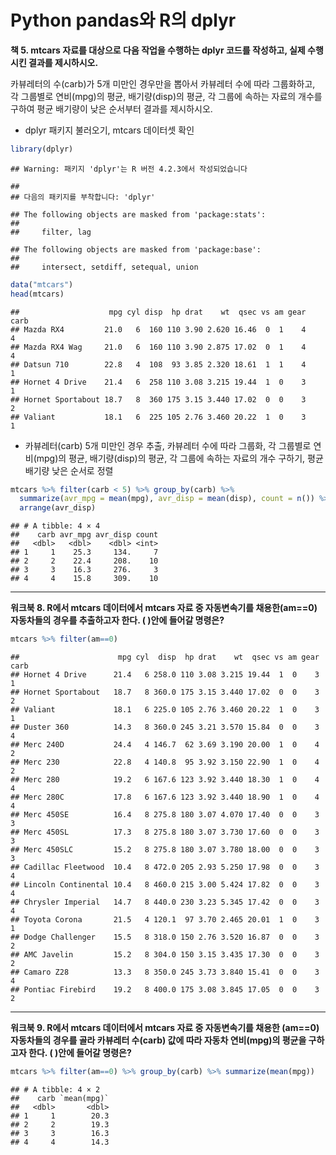 Python pandas와 R의 dplyr
================

**책 5. mtcars 자료를 대상으로 다음 작업을 수행하는 dplyr 코드를
작성하고, 실제 수행시킨 결과를 제시하시오.**

카뷰레터의 수(carb)가 5개 미만인 경우만을 뽑아서 카뷰레터 수에 따라
그룹화하고, 각 그룹별로 연비(mpg)의 평균, 배기량(disp)의 평균, 각 그룹에
속하는 자료의 개수를 구하여 평균 배기량이 낮은 순서부터 결과를
제시하시오.

- dplyr 패키지 불러오기, mtcars 데이터셋 확인

``` r
library(dplyr)
```

    ## Warning: 패키지 'dplyr'는 R 버전 4.2.3에서 작성되었습니다

    ## 
    ## 다음의 패키지를 부착합니다: 'dplyr'

    ## The following objects are masked from 'package:stats':
    ## 
    ##     filter, lag

    ## The following objects are masked from 'package:base':
    ## 
    ##     intersect, setdiff, setequal, union

``` r
data("mtcars")
head(mtcars)
```

    ##                    mpg cyl disp  hp drat    wt  qsec vs am gear carb
    ## Mazda RX4         21.0   6  160 110 3.90 2.620 16.46  0  1    4    4
    ## Mazda RX4 Wag     21.0   6  160 110 3.90 2.875 17.02  0  1    4    4
    ## Datsun 710        22.8   4  108  93 3.85 2.320 18.61  1  1    4    1
    ## Hornet 4 Drive    21.4   6  258 110 3.08 3.215 19.44  1  0    3    1
    ## Hornet Sportabout 18.7   8  360 175 3.15 3.440 17.02  0  0    3    2
    ## Valiant           18.1   6  225 105 2.76 3.460 20.22  1  0    3    1

- 카뷰레터(carb) 5개 미만인 경우 추출, 카뷰레터 수에 따라 그룹화, 각
  그룹별로 연비(mpg)의 평균, 배기량(disp)의 평균, 각 그룹에 속하는
  자료의 개수 구하기, 평균 배기량 낮은 순서로 정렬

``` r
mtcars %>% filter(carb < 5) %>% group_by(carb) %>% 
  summarize(avr_mpg = mean(mpg), avr_disp = mean(disp), count = n()) %>%
  arrange(avr_disp)
```

    ## # A tibble: 4 × 4
    ##    carb avr_mpg avr_disp count
    ##   <dbl>   <dbl>    <dbl> <int>
    ## 1     1    25.3     134.     7
    ## 2     2    22.4     208.    10
    ## 3     3    16.3     276.     3
    ## 4     4    15.8     309.    10

------------------------------------------------------------------------

**워크북 8. R에서 mtcars 데이터에서 mtcars 자료 중 자동변속기를
채용한(am==0) 자동차들의 경우를 추출하고자 한다. ( )안에 들어갈
명령은?**

``` r
mtcars %>% filter(am==0)
```

    ##                      mpg cyl  disp  hp drat    wt  qsec vs am gear carb
    ## Hornet 4 Drive      21.4   6 258.0 110 3.08 3.215 19.44  1  0    3    1
    ## Hornet Sportabout   18.7   8 360.0 175 3.15 3.440 17.02  0  0    3    2
    ## Valiant             18.1   6 225.0 105 2.76 3.460 20.22  1  0    3    1
    ## Duster 360          14.3   8 360.0 245 3.21 3.570 15.84  0  0    3    4
    ## Merc 240D           24.4   4 146.7  62 3.69 3.190 20.00  1  0    4    2
    ## Merc 230            22.8   4 140.8  95 3.92 3.150 22.90  1  0    4    2
    ## Merc 280            19.2   6 167.6 123 3.92 3.440 18.30  1  0    4    4
    ## Merc 280C           17.8   6 167.6 123 3.92 3.440 18.90  1  0    4    4
    ## Merc 450SE          16.4   8 275.8 180 3.07 4.070 17.40  0  0    3    3
    ## Merc 450SL          17.3   8 275.8 180 3.07 3.730 17.60  0  0    3    3
    ## Merc 450SLC         15.2   8 275.8 180 3.07 3.780 18.00  0  0    3    3
    ## Cadillac Fleetwood  10.4   8 472.0 205 2.93 5.250 17.98  0  0    3    4
    ## Lincoln Continental 10.4   8 460.0 215 3.00 5.424 17.82  0  0    3    4
    ## Chrysler Imperial   14.7   8 440.0 230 3.23 5.345 17.42  0  0    3    4
    ## Toyota Corona       21.5   4 120.1  97 3.70 2.465 20.01  1  0    3    1
    ## Dodge Challenger    15.5   8 318.0 150 2.76 3.520 16.87  0  0    3    2
    ## AMC Javelin         15.2   8 304.0 150 3.15 3.435 17.30  0  0    3    2
    ## Camaro Z28          13.3   8 350.0 245 3.73 3.840 15.41  0  0    3    4
    ## Pontiac Firebird    19.2   8 400.0 175 3.08 3.845 17.05  0  0    3    2

------------------------------------------------------------------------

**워크북 9. R에서 mtcars 데이터에서 mtcars 자료 중 자동변속기를 채용한
(am==0) 자동차들의 경우를 골라 카뷰레터 수(carb) 값에 따라 자동차
연비(mpg)의 평균을 구하고자 한다. ( )안에 들어갈 명령은?**

``` r
mtcars %>% filter(am==0) %>% group_by(carb) %>% summarize(mean(mpg))
```

    ## # A tibble: 4 × 2
    ##    carb `mean(mpg)`
    ##   <dbl>       <dbl>
    ## 1     1        20.3
    ## 2     2        19.3
    ## 3     3        16.3
    ## 4     4        14.3
